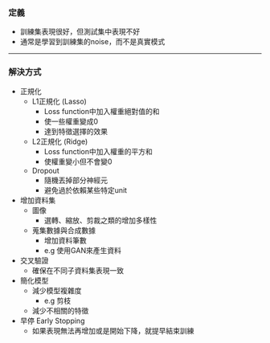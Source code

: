### 定義
* 訓練集表現很好，但測試集中表現不好
* 通常是學習到訓練集的noise，而不是真實模式
---
### 解決方式

* 正規化
	* L1正規化 (Lasso)
		* Loss function中加入權重絕對值的和
		* 使一些權重變成0
		* 達到特徵選擇的效果
	* L2正規化 (Ridge)
		*  Loss function中加入權重的平方和
		* 使權重變小但不會變0
	* Dropout
		* 隨機丟掉部分神經元
		* 避免過於依賴某些特定unit
* 增加資料集
	* 圖像
		* 選轉、縮放、剪裁之類的增加多樣性
	* 蒐集數據與合成數據
		* 增加資料筆數
		* e.g 使用GAN來產生資料
* 交叉驗證
	* 確保在不同子資料集表現一致
* 簡化模型
	* 減少模型複雜度
		* e.g 剪枝
	* 減少不相關的特徵
* 早停 Early Stopping
	* 如果表現無法再增加或是開始下降，就提早結束訓練